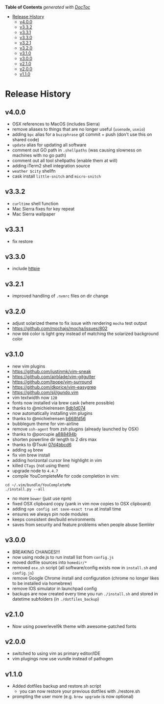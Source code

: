 <!-- START doctoc generated TOC please keep comment here to allow auto update -->
<!-- DON'T EDIT THIS SECTION, INSTEAD RE-RUN doctoc TO UPDATE -->
**Table of Contents**  *generated with [DocToc](https://github.com/thlorenz/doctoc)*

- [Release History](#release-history)  
  - [v4.0.0](#v400)
  - [v3.3.2](#v332)
  - [v3.3.1](#v331)
  - [v3.3.0](#v330)
  - [v3.2.1](#v321)
  - [v3.2.0](#v320)
  - [v3.1.0](#v310)
  - [v3.0.0](#v300)
  - [v2.1.0](#v210)
  - [v2.0.0](#v200)
  - [v1.1.0](#v110)

<!-- END doctoc generated TOC please keep comment here to allow auto update -->

# Release History

## v4.0.0
 * OSX references to MacOS (includes Sierra)
 * remove aliases to things that are no longer useful (`usenode`, `useio`)
 * adding `bpc` alias for a `buzzphrase` git commit + push (don't use this on shared code)
 * `update` alias for updating all software
 * comment out GO path in `.shellpaths` (was causing slowness on machines with no go path)
 * comment out all tool shellpaths (enable them at will)
 * adding iTerm2 shell integration source
 * `weather $city` shellfn
 * cask install `little-snitch` and `micro-snitch`

## v3.3.2
 * `curltime` shell function
 * Mac Sierra fixes for key repeat
 * Mac Sierra wallpaper

## v3.3.1
 * fix restore

## v3.3.0
 * include [httpie](https://github.com/jkbrzt/httpie)

## v3.2.1
 * improved handling of `.nvmrc` files on dir change

## v3.2.0
 * adjust solarized theme to fix issue with rendering `mocha` test output
  * https://github.com/mochajs/mocha/issues/802
  * now `008` color is light grey instead of matching the solarized background color

## v3.1.0
 * new vim plugins
  * https://github.com/justinmk/vim-sneak
  * https://github.com/airblade/vim-gitgutter
  * https://github.com/tpope/vim-surround
  * https://github.com/dkprice/vim-easygrep
  * https://github.com/sjl/gundo.vim
 * vim textwidth now `120`
 * fonts now installed via brew cask (where possible)
  * thanks to @michielrensen [9db1d074](https://github.com/michielrensen/dotfiles/commit/9db1d0740eeb6df767be0f13c4706cd45c8d527f)
 * now automatically installing vim plugins
  * thanks to @michielrensen [b668fd56](https://github.com/michielrensen/dotfiles/commit/b668fd56673e12845215706cbb812f749604a3cc)
 * bubblegum theme for vim-airline
 * remove `ssh-agent` from zsh plugins (already launched by OSX)
  * thanks to @porcupie [a888494b](https://github.com/porcupie/dotfiles/commit/a888494b576dcb91fe24009dec0501504f7ffa80)
 * shorten powerline dir length to 2 dirs max
  * thanks to @Tsuki [07d4bbcd6](https://github.com/Tsuki/dotfiles/commit/07d4bbcd67dc9e961fefb318910308f424754f1d#diff-9e1651e3e42b7a9ae3b9b7492376b6cbL4)
 * adding `ag` brew
 * fix vim brew install
 * adding horizontal cursor line highlight in vim
 * killed `CTags` (not using them)
 * upgrade node to `4.4.7`
 * compile YouCompleteMe for code completion in vim:
 ```
cd ~/.vim/bundle/YouCompleteMe
./install.py --all
 ```
 * no more `bower` (just use npm)
 * fixed OSX clipboard copy (yank in vim now copies to OSX clipboard)
 * adding `npm config set save-exact true` at install time
  * ensures we always pin node modules
  * keeps consistent dev/build environments
  * saves from security and feature problems when people abuse SemVer

## v3.0.0
 * BREAKING CHANGES!!!
 * now using node.js to run install list from `config.js`
 * moved dotfile sources into `homedir/*`
 * removed `osx.sh` script (all software/config exists now in `install.sh` and `config.js`)
 * remove Google Chrome install and configuration (chrome no longer likes to be installed via homebrew)
 * remove IOS simulator in launchpad config
 * backups are now created every time you run `./install.sh` and stored in datetime subfolders (in `./dotfiles_backup`)

## v2.1.0
 * Now using powerlevel9k theme with awesome-patched fonts

## v2.0.0
 * switched to using vim as primary editor/IDE
 * vim plugings now use vundle instead of pathogen

## v1.1.0
 * Added dotfiles backup and restore.sh script
     * you can now restore your previous dotfiles with ./restore.sh
 * prompting the user more (e.g. `brew upgrade` is now optional)

